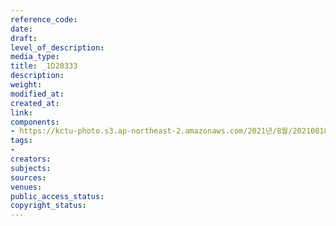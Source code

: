 ```yaml
---
reference_code: 
date: 
draft: 
level_of_description: 
media_type: 
title: _1D20333
description: 
weight: 
modified_at: 
created_at: 
link: 
components:
- https://kctu-photo.s3.ap-northeast-2.amazonaws.com/2021년/8월/20210818_경찰+양경수+위원장+구속영장+통보+방문/_1D20333.jpg
tags:
- 
creators: 
subjects: 
sources: 
venues: 
public_access_status: 
copyright_status: 
---
```

